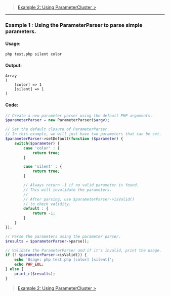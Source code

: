 > [Example 2: Using ParameterCluster >](https://github.com/nathan-fiscaletti/parameterparser/blob/master/examples/Example2.md)

----
### Example 1 : Using the ParameterParser to parse simple parameters.

#### Usage: 
    php test.php silent color
#### Output: 
    Array
    (
        [color] => 1
        [silent] => 1
    )
#### Code:
```php
// Create a new parameter parser using the default PHP arguments.
$parameterParser = new ParameterParser($argv);

// Set the default closure of ParameterParser
// In this example, we will just have two parameters that can be set.
$parameterParser->setDefault(function ($parameter) {
    switch($parameter) {
        case 'color' : {
            return true;
        }

        case 'silent' : {
            return true;
        }

        // Always return -1 if no valid parameter is found.
        // This will invalidate the parameters.
        // 
        // After parsing, use $parameterParser->isValid()
        // to check validity.
        default : {
            return -1;
        }
    }
});

// Parse the parameters using the parameter parser.
$results = $parameterParser->parse();

// Validate the ParameterParser and if it's invalid, print the usage.
if (! $parameterParser->isValid()) {
    echo 'Usage: php test.php [color] [silent]';
    echo PHP_EOL;
} else {
    print_r($results);
}
```

> [Example 2: Using ParameterCluster >](https://github.com/nathan-fiscaletti/parameterparser/blob/master/examples/Example2.md)
